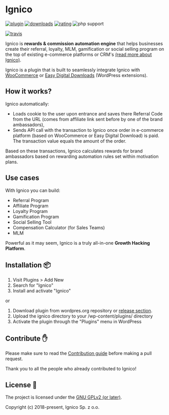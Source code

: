 # Ignico

[![plugin](https://img.shields.io/wordpress/plugin/v/ignico.svg)](https://wordpress.org/plugins/ignico/) [![downloads](https://img.shields.io/wordpress/plugin/dt/ignico.svg)](https://wordpress.org/plugins/ignico/advanced/) [![rating](https://img.shields.io/wordpress/plugin/r/ignico.svg)](https://wordpress.org/support/plugin/ignico/reviews/) ![php support](https://img.shields.io/badge/php%20support-5.6%2C%207.0%2C%207.1%2C%207.2-8892BF.svg)

[![travis](https://img.shields.io/travis/ignicoapp/ignico-wordpress.svg)](https://travis-ci.org/ignicoapp/ignico-wordpress/)

Ignico is **rewards & commission automation engine** that helps businesses create their referral, loyalty, MLM, gamification or social selling program on the top of existing e-commerce platforms or CRM's [(read more about Ignico)](http://igni.co/).

Ignico is a plugin that is built to seamlessly integrate Ignico with [WooCommerce](https://woocommerce.com/) or [Easy Digital Downloads](https://easydigitaldownloads.com/) (WordPress extensions).

## How it works?

Ignico automatically:

* Loads cookie to the user upon entrance and saves there Referral Code from the URL (comes from affiliate link sent before by one of the brand ambassadors),
* Sends API call with the transaction to Ignico once order in e-commerce platform (based on WooCommerce or Easy Digital Download) is paid. The transaction value equals the amount of the order.

Based on these transactions, Ignico calculates rewards for brand ambassadors based on rewarding automation rules set within motivation plans.

## Use cases

With Ignico you can build:

* Referral Program
* Affiliate Program
* Loyalty Program
* Gamification Program
* Social Selling Tool
* Compensation Calculator (for Sales Teams)
* MLM

Powerful as it may seem, Ignico is a truly all-in-one **Growth Hacking Platform**.

## Installation :package:
1. Visit Plugins > Add New
2. Search for "Ignico"
3. Install and activate "Ignico"

or

1. Download plugin from wordpres.org repository or [release section](https://github.com/ignicoapp/ignico-wordpress/releases/latest).
2. Upload the ignico directory to your /wp-content/plugins/ directory
3. Activate the plugin through the "Plugins" menu in WordPress

## Contribute :hand:
Please make sure to read the [Contribution guide](https://github.com/ignicoapp/ignico-wordpress/blob/master/CONTRIBUTING.md) before making a pull request.

Thank you to all the people who already contributed to Ignico!

## License :book:
The project is licensed under the [GNU GPLv2 (or later)](https://github.com/ignicoapp/ignico-wordpress/blob/master/LICENSE).

Copyright (c) 2018-present, Ignico Sp. z o.o.
